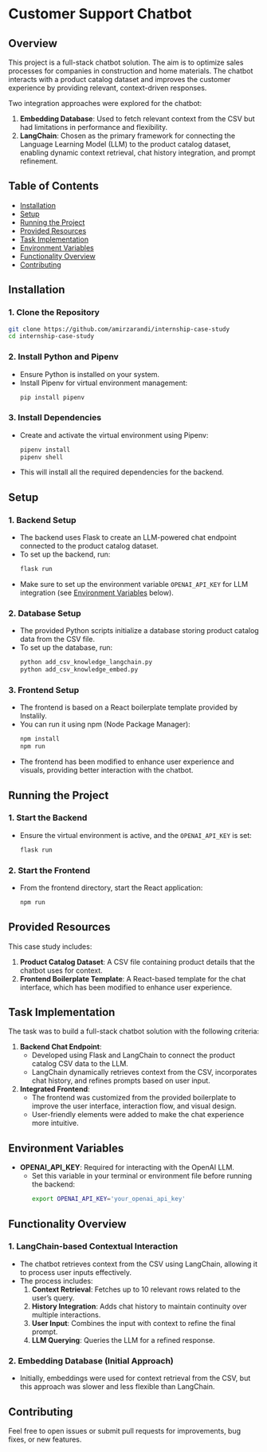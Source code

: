 # Customer Support Chatbot

## Overview

This project is a full-stack chatbot solution. The aim is to optimize sales processes for companies in construction and home materials. The chatbot interacts with a product catalog dataset and improves the customer experience by providing relevant, context-driven responses.

Two integration approaches were explored for the chatbot:
1. **Embedding Database**: Used to fetch relevant context from the CSV but had limitations in performance and flexibility.
2. **LangChain**: Chosen as the primary framework for connecting the Language Learning Model (LLM) to the product catalog dataset, enabling dynamic context retrieval, chat history integration, and prompt refinement.

## Table of Contents
- [Installation](#installation)
- [Setup](#setup)
- [Running the Project](#running-the-project)
- [Provided Resources](#provided-resources)
- [Task Implementation](#task-implementation)
- [Environment Variables](#environment-variables)
- [Functionality Overview](#functionality-overview)
- [Contributing](#contributing)

## Installation

### 1. **Clone the Repository**
   ```bash
   git clone https://github.com/amirzarandi/internship-case-study
   cd internship-case-study
   ```

### 2. **Install Python and Pipenv**
   - Ensure Python is installed on your system.
   - Install Pipenv for virtual environment management:
     ```bash
     pip install pipenv
     ```

### 3. **Install Dependencies**
   - Create and activate the virtual environment using Pipenv:
     ```bash
     pipenv install
     pipenv shell
     ```
   - This will install all the required dependencies for the backend.

## Setup

### 1. **Backend Setup**
   - The backend uses Flask to create an LLM-powered chat endpoint connected to the product catalog dataset.
   - To set up the backend, run:
     ```bash
     flask run
     ```
   - Make sure to set up the environment variable `OPENAI_API_KEY` for LLM integration (see [Environment Variables](#environment-variables) below).

### 2. **Database Setup**
   - The provided Python scripts initialize a database storing product catalog data from the CSV file.
   - To set up the database, run:
     ```bash
     python add_csv_knowledge_langchain.py
     python add_csv_knowledge_embed.py
     ```

### 3. **Frontend Setup**
   - The frontend is based on a React boilerplate template provided by Instalily.
   - You can run it using npm (Node Package Manager):
     ```bash
     npm install
     npm run
     ```
   - The frontend has been modified to enhance user experience and visuals, providing better interaction with the chatbot.

## Running the Project

### 1. **Start the Backend**
   - Ensure the virtual environment is active, and the `OPENAI_API_KEY` is set:
     ```bash
     flask run
     ```

### 2. **Start the Frontend**
   - From the frontend directory, start the React application:
     ```bash
     npm run
     ```

## Provided Resources

This case study includes:
1. **Product Catalog Dataset**: A CSV file containing product details that the chatbot uses for context.
2. **Frontend Boilerplate Template**: A React-based template for the chat interface, which has been modified to enhance user experience.

## Task Implementation

The task was to build a full-stack chatbot solution with the following criteria:
1. **Backend Chat Endpoint**:
   - Developed using Flask and LangChain to connect the product catalog CSV data to the LLM.
   - LangChain dynamically retrieves context from the CSV, incorporates chat history, and refines prompts based on user input.
2. **Integrated Frontend**:
   - The frontend was customized from the provided boilerplate to improve the user interface, interaction flow, and visual design.
   - User-friendly elements were added to make the chat experience more intuitive.

## Environment Variables

- **OPENAI_API_KEY**: Required for interacting with the OpenAI LLM.
  - Set this variable in your terminal or environment file before running the backend:
    ```bash
    export OPENAI_API_KEY='your_openai_api_key'
    ```

## Functionality Overview

### 1. **LangChain-based Contextual Interaction**
   - The chatbot retrieves context from the CSV using LangChain, allowing it to process user inputs effectively.
   - The process includes:
     1. **Context Retrieval**: Fetches up to 10 relevant rows related to the user’s query.
     2. **History Integration**: Adds chat history to maintain continuity over multiple interactions.
     3. **User Input**: Combines the input with context to refine the final prompt.
     4. **LLM Querying**: Queries the LLM for a refined response.

### 2. **Embedding Database (Initial Approach)**
   - Initially, embeddings were used for context retrieval from the CSV, but this approach was slower and less flexible than LangChain.

## Contributing

Feel free to open issues or submit pull requests for improvements, bug fixes, or new features.
